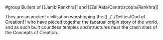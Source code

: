 #group 
Builers of [[Janib'Rankhra]] and [[Zal'Aata/Centroscopia/Rankhra]]

They are an ancient civilisation worshipping the [[../../Deities/God of Creation]] who have pieced together the facatual origin story of the world, and as such built countless temples and structures near the crash sites of the Concepts of Creation.